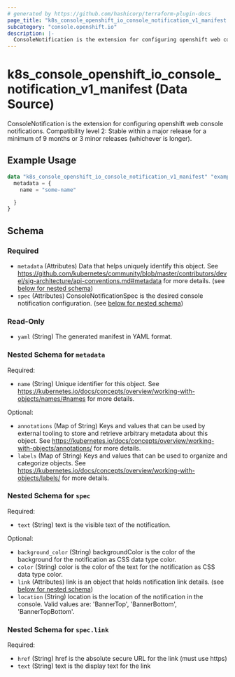 ```yaml
---
# generated by https://github.com/hashicorp/terraform-plugin-docs
page_title: "k8s_console_openshift_io_console_notification_v1_manifest Data Source - terraform-provider-k8s"
subcategory: "console.openshift.io"
description: |-
  ConsoleNotification is the extension for configuring openshift web console notifications.  Compatibility level 2: Stable within a major release for a minimum of 9 months or 3 minor releases (whichever is longer).
---
```


# k8s_console_openshift_io_console_notification_v1_manifest (Data Source)

ConsoleNotification is the extension for configuring openshift web console notifications.  Compatibility level 2: Stable within a major release for a minimum of 9 months or 3 minor releases (whichever is longer).

## Example Usage

```terraform
data "k8s_console_openshift_io_console_notification_v1_manifest" "example" {
  metadata = {
    name = "some-name"

  }
}
```

<!-- schema generated by tfplugindocs -->
## Schema

### Required

- `metadata` (Attributes) Data that helps uniquely identify this object. See https://github.com/kubernetes/community/blob/master/contributors/devel/sig-architecture/api-conventions.md#metadata for more details. (see [below for nested schema](#nestedatt--metadata))
- `spec` (Attributes) ConsoleNotificationSpec is the desired console notification configuration. (see [below for nested schema](#nestedatt--spec))

### Read-Only

- `yaml` (String) The generated manifest in YAML format.

<a id="nestedatt--metadata"></a>
### Nested Schema for `metadata`

Required:

- `name` (String) Unique identifier for this object. See https://kubernetes.io/docs/concepts/overview/working-with-objects/names/#names for more details.

Optional:

- `annotations` (Map of String) Keys and values that can be used by external tooling to store and retrieve arbitrary metadata about this object. See https://kubernetes.io/docs/concepts/overview/working-with-objects/annotations/ for more details.
- `labels` (Map of String) Keys and values that can be used to organize and categorize objects. See https://kubernetes.io/docs/concepts/overview/working-with-objects/labels/ for more details.


<a id="nestedatt--spec"></a>
### Nested Schema for `spec`

Required:

- `text` (String) text is the visible text of the notification.

Optional:

- `background_color` (String) backgroundColor is the color of the background for the notification as CSS data type color.
- `color` (String) color is the color of the text for the notification as CSS data type color.
- `link` (Attributes) link is an object that holds notification link details. (see [below for nested schema](#nestedatt--spec--link))
- `location` (String) location is the location of the notification in the console. Valid values are: 'BannerTop', 'BannerBottom', 'BannerTopBottom'.

<a id="nestedatt--spec--link"></a>
### Nested Schema for `spec.link`

Required:

- `href` (String) href is the absolute secure URL for the link (must use https)
- `text` (String) text is the display text for the link
